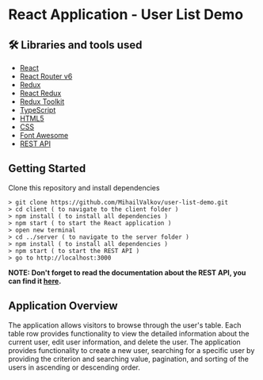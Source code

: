 # React Application - User List Demo

## 🛠 Libraries and tools used

- [React](https://reactjs.org/)
- [React Router v6](https://reactrouter.com/)
- [Redux](https://redux.js.org/)
- [React Redux](https://react-redux.js.org/)
- [Redux Toolkit](https://redux-toolkit.js.org/)
- [TypeScript](https://www.typescriptlang.org/)
- [HTML5](https://developer.mozilla.org/en-US/docs/Glossary/HTML5)
- [CSS](https://developer.mozilla.org/en-US/docs/Web/CSS)
- [Font Awesome](https://fontawesome.com/v5.15/how-to-use/on-the-web/using-with/react)
- [REST API](https://github.com/MihailValkov/user-list-demo/blob/main/server/README.md)

## Getting Started

Clone this repository and install dependencies

```
> git clone https://github.com/MihailValkov/user-list-demo.git
> cd client ( to navigate to the client folder )
> npm install ( to install all dependencies )
> npm start ( to start the React application )
> open new terminal
> cd ../server ( to navigate to the server folder )
> npm install ( to install all dependencies )
> npm start ( to start the REST API )
> go to http://localhost:3000
```

**NOTE: Don't forget to read the documentation about the REST API, you can find it [here](https://github.com/MihailValkov/user-list-demo/blob/main/server/README.md).**

## Application Overview

The application allows visitors to browse through the user's table. Each table row provides functionality to view the detailed information about the current user, edit user information, and delete the user.
The application provides functionality to create a new user, searching for a specific user by providing the criterion and searching value, pagination, and sorting of the users in ascending or descending order.
